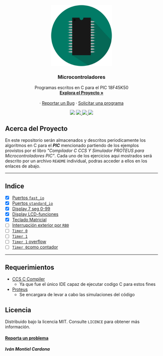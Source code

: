 <!-- PROJECT LOGO -->
<br />
<p align="center">
  <a href="https://github.com/begeistert/microcontrollers-ccs-c-compiler">
    <img src="https://github.com/begeistert/microcontrollers-ccs-c-compiler/blob/main/circuits/pic.png" alt="Logo" width="200" height="200">
  </a>

  <h3 align="center">Microcontroladores</h3>

  <p align="center">
    Programas escritos en C para el PIC 18F45K50
    <br />
    <a href="https://github.com/begeistert/microcontrollers-ccs-c-compiler"><strong>Explora el Proyecto »</strong></a>
    <br />
    <br />
    ·
    <a href="https://github.com/begeistert/microcontrollers-ccs-c-compiler/issues">Reportar un Bug</a>
    ·
    <a href="https://github.com/begeistert/Sherlock/microcontrollers-ccs-c-compiler">Solicitar una programa</a>
  </p>
  
<p align="center">
  <a href="https://github.com/begeistert/microcontrollers-ccs-c-compiler"><img src="https://cdn.rawgit.com/sindresorhus/awesome/d7305f38d29fed78fa85652e3a63e154dd8e8829/media/badge.svg"></a>
  <a href="https://github.com/sponsors/begeistert">
    <img src="https://img.shields.io/github/last-commit/begeistert/microcontrollers-ccs-c-compiler">
  </a>
  <a href="https://github.com/sponsors/begeistert">
    <img src="https://img.shields.io/github/languages/code-size/begeistert/microcontrollers-ccs-c-compiler">
  </a>
  <a href="https://github.com/sponsors/begeistert">
    <img src="https://img.shields.io/badge/$-donate-ff69b4.svg?maxAge=2592000&amp;style=flat">
  </a>
</p>
</p>

## Acerca del Proyecto
En este repositorio serán almacenados y descritos periodicamente los algoritmos en C para el **_PIC_** mencionado partiendo de los ejemplos 
provistos por el libro _"Compilador C CCS Y Simulador PROTEUS para Microcontroladores PIC"_.
Cada uno de los ejercicios aqui mostrados será descrito por un archivo `README` individual, podras acceder a ellos en los enlaces de abajo.

-------

## Indice

- [X] [Puertos `fast_io`](https://github.com/begeistert/microcontrollers-ccs-c-compiler/tree/main/fast_io)
- [X] [Puertos `standard_io`](https://github.com/begeistert/microcontrollers-ccs-c-compiler/tree/main/standard_io)
- [X] [Display 7 seg 0-99 ](https://github.com/begeistert/microcontrollers-ccs-c-compiler/tree/main/display_7_seg_0-99)
- [X] [Display LCD-funciones](https://github.com/begeistert/microcontrollers-ccs-c-compiler/tree/main/display-LCD)
- [X] [Teclado Matricial](https://github.com/begeistert/microcontrollers-ccs-c-compiler/tree/main/teclado_matricial)
- [ ] [Interrupción exterior por `RB0`](https://github.com/begeistert/microcontrollers-ccs-c-compiler)
- [ ] [`Timer 0`](https://github.com/begeistert/microcontrollers-ccs-c-compiler)
- [ ] [`Timer 1`](https://github.com/begeistert/microcontrollers-ccs-c-compiler)
- [ ] [`Timer 1` overflow](https://github.com/begeistert/microcontrollers-ccs-c-compiler)
- [ ] [`Timer 0`como contador](https://github.com/begeistert/microcontrollers-ccs-c-compiler)

--------

## Requerimientos

- [CCS C Compiler](http://www.ccsinfo.com/content.php?page=compilers)
  - Ya que fue el único IDE capaz de ejecutar codigo C para estos fines
- [Proteus](https://www.labcenter.com/)
  - Se encargara de levar a cabo las simulaciones del código

## Licencia
Distribuido bajo la licencia MIT. Consulte `LICENCE` para obtener más información.

#### [Reporta un problema](https://github.com/begeistert/microcontrollers-ccs-c-compiler/issues)

##### Iván Montiel Cardona
